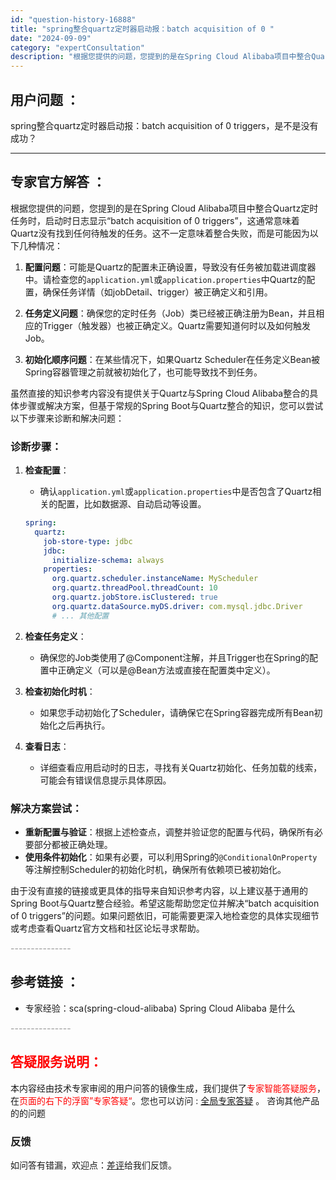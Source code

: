 ```yaml
---
id: "question-history-16888"
title: "spring整合quartz定时器启动报：batch acquisition of 0 "
date: "2024-09-09"
category: "expertConsultation"
description: "根据您提供的问题，您提到的是在Spring Cloud Alibaba项目中整合Quartz定时任务时，启动时日志显示“batch acquisition of 0 triggers”，这通常意味着Quartz没有找到任何待触发的任务。这不一定意味着整合失败，而是可能因为以下几种情况：1. **配置"
---
```


## 用户问题 ： 
 spring整合quartz定时器启动报：batch acquisition of 0 triggers，是不是没有成功？  

---------------
## 专家官方解答 ：

根据您提供的问题，您提到的是在Spring Cloud Alibaba项目中整合Quartz定时任务时，启动时日志显示“batch acquisition of 0 triggers”，这通常意味着Quartz没有找到任何待触发的任务。这不一定意味着整合失败，而是可能因为以下几种情况：

1. **配置问题**：可能是Quartz的配置未正确设置，导致没有任务被加载进调度器中。请检查您的`application.yml`或`application.properties`中Quartz的配置，确保任务详情（如jobDetail、trigger）被正确定义和引用。

2. **任务定义问题**：确保您的定时任务（Job）类已经被正确注册为Bean，并且相应的Trigger（触发器）也被正确定义。Quartz需要知道何时以及如何触发Job。

3. **初始化顺序问题**：在某些情况下，如果Quartz Scheduler在任务定义Bean被Spring容器管理之前就被初始化了，也可能导致找不到任务。

虽然直接的知识参考内容没有提供关于Quartz与Spring Cloud Alibaba整合的具体步骤或解决方案，但基于常规的Spring Boot与Quartz整合的知识，您可以尝试以下步骤来诊断和解决问题：

### 诊断步骤：

1. **检查配置**：
   - 确认`application.yml`或`application.properties`中是否包含了Quartz相关的配置，比如数据源、自动启动等设置。
   ```yaml
   spring:
     quartz:
       job-store-type: jdbc
       jdbc:
         initialize-schema: always
       properties:
         org.quartz.scheduler.instanceName: MyScheduler
         org.quartz.threadPool.threadCount: 10
         org.quartz.jobStore.isClustered: true
         org.quartz.dataSource.myDS.driver: com.mysql.jdbc.Driver
         # ... 其他配置
   ```

2. **检查任务定义**：
   - 确保您的Job类使用了@Component注解，并且Trigger也在Spring的配置中正确定义（可以是@Bean方法或直接在配置类中定义）。

3. **检查初始化时机**：
   - 如果您手动初始化了Scheduler，请确保它在Spring容器完成所有Bean初始化之后再执行。

4. **查看日志**：
   - 详细查看应用启动时的日志，寻找有关Quartz初始化、任务加载的线索，可能会有错误信息提示具体原因。

### 解决方案尝试：

- **重新配置与验证**：根据上述检查点，调整并验证您的配置与代码，确保所有必要部分都被正确处理。
- **使用条件初始化**：如果有必要，可以利用Spring的`@ConditionalOnProperty`等注解控制Scheduler的初始化时机，确保所有依赖项已被初始化。

由于没有直接的链接或更具体的指导来自知识参考内容，以上建议基于通用的Spring Boot与Quartz整合经验。希望这能帮助您定位并解决“batch acquisition of 0 triggers”的问题。如果问题依旧，可能需要更深入地检查您的具体实现细节或考虑查看Quartz官方文档和社区论坛寻求帮助。


<font color="#949494">---------------</font> 


## 参考链接 ：

* 专家经验：sca(spring-cloud-alibaba) Spring Cloud Alibaba 是什么 


 <font color="#949494">---------------</font> 
 


## <font color="#FF0000">答疑服务说明：</font> 

本内容经由技术专家审阅的用户问答的镜像生成，我们提供了<font color="#FF0000">专家智能答疑服务</font>，在<font color="#FF0000">页面的右下的浮窗”专家答疑“</font>。您也可以访问 : [全局专家答疑](https://answer.opensource.alibaba.com/docs/intro) 。 咨询其他产品的的问题

### 反馈
如问答有错漏，欢迎点：[差评](https://ai.nacos.io/user/feedbackByEnhancerGradePOJOID?enhancerGradePOJOId=16899)给我们反馈。
